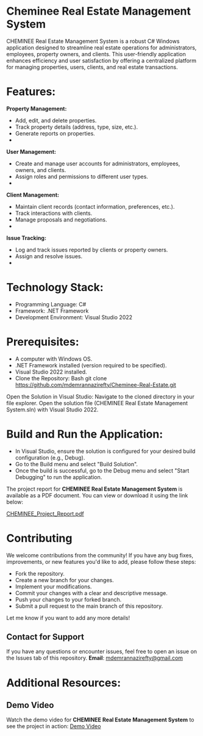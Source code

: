 # Cheminee Real Estate Management System

CHEMINEE Real Estate Management System is a robust C# Windows application designed to streamline real estate operations for administrators, employees, property owners, and clients. This user-friendly application enhances efficiency and user satisfaction by offering a centralized platform for managing properties, users, clients, and real estate transactions.

# Features:

**Property Management:**
- Add, edit, and delete properties.
- Track property details (address, type, size, etc.).
- Generate reports on properties.
- 
**User Management:**
- Create and manage user accounts for administrators, employees, owners, and clients.
- Assign roles and permissions to different user types.
- 
**Client Management:**
- Maintain client records (contact information, preferences, etc.).
- Track interactions with clients.
- Manage proposals and negotiations.
- 
**Issue Tracking:**
- Log and track issues reported by clients or property owners.
- Assign and resolve issues.
- 
# Technology Stack:
- Programming Language: C#
- Framework: .NET Framework
- Development Environment: Visual Studio 2022

# Prerequisites:
- A computer with Windows OS.
- .NET Framework installed (version required to be specified).
- Visual Studio 2022 installed.
- Clone the Repository:
Bash
git clone https://github.com/mdemrannazirefty/Cheminee-Real-Estate.git

Open the Solution in Visual Studio:
Navigate to the cloned directory in your file explorer.
Open the solution file (CHEMINEE Real Estate Management System.sln) with Visual Studio 2022.

# Build and Run the Application:

- In Visual Studio, ensure the solution is configured for your desired build configuration (e.g., Debug).
- Go to the Build menu and select "Build Solution".
- Once the build is successful, go to the Debug menu and select "Start Debugging" to run the application.

The project report for **CHEMINEE Real Estate Management System** is available as a PDF document. You can view or download it using the link below:

[CHEMINEE_Project_Report.pdf](https://github.com/mdemrannazirefty/Cheminee-Real-Estate/blob/main/CHEMINEE_Project_Report.pdf)

# Contributing
We welcome contributions from the community! If you have any bug fixes, improvements, or new features you'd like to add, please follow these steps:

- Fork the repository.
- Create a new branch for your changes.
- Implement your modifications.
- Commit your changes with a clear and descriptive message.
- Push your changes to your forked branch.
- Submit a pull request to the main branch of this repository.

Let me know if you want to add any more details!

## Contact for Support

If you have any questions or encounter issues, feel free to open an issue on the Issues tab of this repository.
**Email**: [mdemrannazirefty@gmail.com](mailto:mdemrannazirefty@gmail.com)

# Additional Resources:
## Demo Video

Watch the demo video for **CHEMINEE Real Estate Management System** to see the project in action:
[Demo Video](https://www.youtube.com/watch?v=VsQg7HlJ2N0&t=247s)



